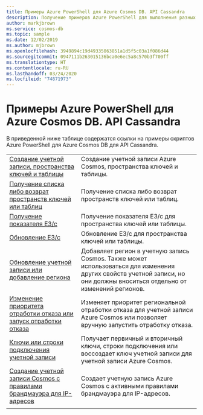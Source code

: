 ```yaml
---
title: Примеры Azure PowerShell для Azure Cosmos DB. API Cassandra
description: Получение примеров Azure PowerShell для выполнения разных типичных задач в учетных записях API Cassandra Azure Cosmos DB
author: markjbrown
ms.service: cosmos-db
ms.topic: sample
ms.date: 12/02/2019
ms.author: mjbrown
ms.openlocfilehash: 3949894c19d49335063851a1d5f5c03a1f086d44
ms.sourcegitcommit: 0947111b263015136bca0e6ec5a8c570b3f700ff
ms.translationtype: HT
ms.contentlocale: ru-RU
ms.lasthandoff: 03/24/2020
ms.locfileid: "74871973"
---
```

# <a name="azure-powershell-samples-for-azure-cosmos-db---cassandra-api"></a>Примеры Azure PowerShell для Azure Cosmos DB. API Cassandra

В приведенной ниже таблице содержатся ссылки на примеры скриптов Azure PowerShell для Azure Cosmos DB для API Cassandra.

| | |
|---|---|
|[Создание учетной записи, пространства ключей и таблицы](scripts/powershell/cassandra/ps-cassandra-create.md?toc=%2fpowershell%2fmodule%2ftoc.json)| Создание учетной записи Azure Cosmos, пространства ключей и таблицы. |
|[Получение списка либо возврат пространств ключей или таблиц](scripts/powershell/cassandra/ps-cassandra-list-get.md?toc=%2fpowershell%2fmodule%2ftoc.json)| Получение списка либо возврат пространств ключей или таблиц. |
|[Получение показателя ЕЗ/с](scripts/powershell/cassandra/ps-cassandra-ru-get.md?toc=%2fpowershell%2fmodule%2ftoc.json)| Получение показателя ЕЗ/с для пространства ключей или таблицы. |
|[Обновление ЕЗ/с](scripts/powershell/cassandra/ps-cassandra-ru-update.md?toc=%2fpowershell%2fmodule%2ftoc.json)| Обновление ЕЗ/с для пространства ключей или таблицы. |
|[Обновление учетной записи или добавление региона](scripts/powershell/common/ps-account-update.md?toc=%2fpowershell%2fmodule%2ftoc.json)| Добавляет регион в учетную запись Cosmos. Также может использоваться для изменения других свойств учетной записи, но они должны вноситься отдельно от изменений регионов. |
|[Изменение приоритета отработки отказа или запуск отработки отказа](scripts/powershell/common/ps-account-failover-priority-update.md?toc=%2fpowershell%2fmodule%2ftoc.json)| Изменяет приоритет региональной отработки отказа для учетной записи Azure Cosmos или позволяет вручную запустить отработку отказа. |
|[Ключи или строки подключения учетной записи](scripts/powershell/common/ps-account-keys-connection-strings.md?toc=%2fpowershell%2fmodule%2ftoc.json)| Получает первичный и вторичный ключи, строки подключения или воссоздает ключ учетной записи для учетной записи Azure Cosmos. |
|[Создание учетной записи Cosmos с правилами брандмауэра для IP-адресов](scripts/powershell/common/ps-account-firewall-create.md?toc=%2fpowershell%2fmodule%2ftoc.json)| Создает учетную запись Azure Cosmos с активными правилами брандмауэра для IP-адресов. |
|||
